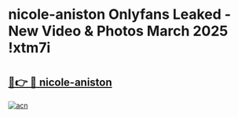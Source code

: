 # nicole-aniston Onlyfans Leaked - New Video & Photos March 2025 !xtm7i

# <h2><a href="https://br9l5j.iuczelnia.edu.pl?title=nicole-aniston&ref=xtm7i">🔗👉 🔴 nicole-aniston</a></h2>

[![acn](https://github.com/user-attachments/assets/0f9c940e-d8b0-45ae-aac7-cd30a18b3e1c)](https://br9l5j.iuczelnia.edu.pl?title=nicole-aniston&ref=xtm7i)


